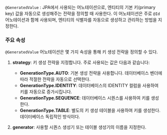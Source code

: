 `@GeneratedValue` : JPA에서 사용되는 어노테이션으로, 엔티티의 기본 키(primary key) 값을 자동으로 생성해주는 전략을 정의할 때 사용한다. 이 어노테이션은 주로 `@Id` 어노테이션과 함께 사용되며, 엔티티의 식별자를 자동으로 생성하고 관리하는 방법을 지정한다.

### 주요 속성

`@GeneratedValue` 어노테이션은 몇 가지 속성을 통해 키 생성 전략을 정의할 수 있다.

1. **strategy**: 키 생성 전략을 지정합니다. 주로 사용되는 값은 다음과 같습니다:
    
    - **GenerationType.AUTO**: 기본 생성 전략을 사용합니다. 데이터베이스 벤더에 따라 적절한 전략을 자동으로 선택한다.
    - **GenerationType.IDENTITY**: 데이터베이스의 IDENTITY 컬럼을 사용하여 키를 자동으로 증가시킵니다.
    - **GenerationType.SEQUENCE**: 데이터베이스 시퀀스를 사용하여 키를 생성한다.
    - **GenerationType.TABLE**: 별도의 키 생성 테이블을 사용하여 키를 생성한다. 데이터베이스 독립적인 방식이다.
    
2. **generator**: 사용할 시퀀스 생성기 또는 테이블 생성기의 이름을 지정한다.